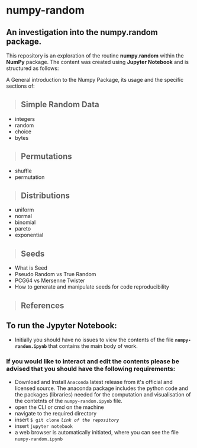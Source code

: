 # numpy-random
## An investigation into the numpy.random package.
This repository is an exploration of the routine **numpy.random** within the **NumPy** package. 
The content was created using **Jupyter Notebook** and is structured as follows:

A General introduction to the Numpy Package, its usage and the specific sections of:

> ## Simple Random Data
- integers
- random
- choice
- bytes

> ## Permutations
- shuffle
- permutation

> ## Distributions
- uniform
- normal
- binomial
- pareto
- exponential

> ## Seeds
-  What is Seed
- Pseudo Random vs True Random
- PCG64 vs Mersenne Twister
- How to generate and manipulate seeds for code reproducibility


> ## References

## To run the Jypyter Notebook:
- Initially  you should have no issues to view the contents of the file **`numpy-random.ipynb`** that contains the main body of work.

### If you would like to interact and edit the contents please be advised that you should have the following requirements:

- Download and Install `Anaconda` latest release from it's official and licensed source.
The anaconda package includes the python code and the packages (libraries) needed for the computation and visualisation of the contetnts of the `numpy-random.ipynb` file.
- open the CLI or cmd on the machine
- navigate to the required directory 
- insert `$ git clone` _`link of the repository`_
- insert `jupyter notebook`
- a web browser is automatically initiated, where you can see the file `numpy-random.ipynb`


